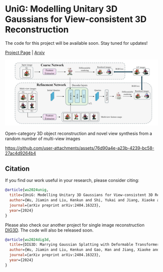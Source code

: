 # UniG: Modelling Unitary 3D Gaussians for View-consistent 3D Reconstruction
The code for this project will be available soon. Stay tuned for updates!

[Project Page](https://kenkunliu.github.io/UniG/) | [Arxiv](https://arxiv.org/abs/2404.16323)

![Method](Figures/method.png)

Open-category 3D object reconstruction and novel view synthesis from a random number of multi-view images




https://github.com/user-attachments/assets/76d90a4e-a23b-4239-bc58-27ac4d9264b4



## Citation

If you find our work useful in your research, please consider citing:
```bibtex
@article{wu2024unig,
  title={UniG: Modelling Unitary 3D Gaussians for View-consistent 3D Reconstruction},
  author={Wu, Jiamin and Liu, Kenkun and Shi, Yukai and Jiang, Xiaoke and Yao, Yuan and Zhang, Lei},
  journal={arXiv preprint arXiv:2404.16323},
  year={2024}
}
```
Please also check our another project for single image reconstruction [DIG3D](https://github.com/jwubz123/DIG3D). The code will also be released soon.
```bibtex
@article{wu2024dig3d,
  title={DIG3D: Marrying Gaussian Splatting with Deformable Transformer for Single Image 3D Reconstruction},
  author={Wu, Jiamin and Liu, Kenkun and Gao, Han and Jiang, Xiaoke and Zhang, Lei},
  journal={arXiv preprint arXiv:2404.16323},
  year={2024}
}
```

